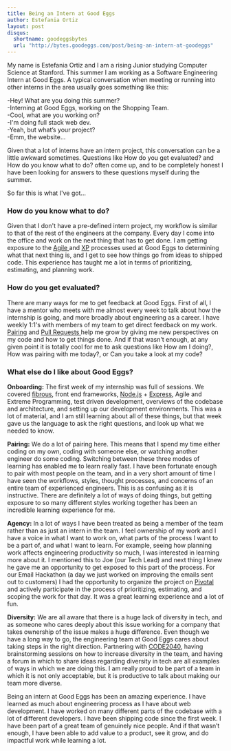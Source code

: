 ```yaml
---
title: Being an Intern at Good Eggs
author: Estefania Ortiz
layout: post
disqus:
  shortname: goodeggsbytes
  url: "http://bytes.goodeggs.com/post/being-an-intern-at-goodeggs"
---
```


My name is Estefania Ortiz and I am a rising Junior studying Computer Science at Stanford. This summer I am working as a Software Engineering Intern at Good Eggs. A typical conversation when meeting or running into other interns in the area usually goes something like this: 

-Hey! What are you doing this summer? <br>
-Interning at Good Eggs, working on the Shopping Team. <br>
-Cool, what are you working on? <br>
-I'm doing full stack web dev. <br>
-Yeah, but what’s your project? <br>
-Emm, the website...<br>

Given that a lot of interns have an intern project, this conversation can be a little awkward sometimes. Questions like How do you get evaluated? and How do you know what to do? often come up, and to be completely honest I have been looking for answers to these questions myself during the summer. 

So far this is what I've got...

<h3>How do you know what to do?</h3>

Given that I don't have a pre-defined intern project, my workflow is similar to that of the rest of the engineers at the company. Every day I come into the office and work on the next thing that has to get done. I am getting exposure to the <a href= 'http://agilemethodology.org/'>Agile </a> and <a href='http://xprogramming.com/what-is-extreme-programming/'>XP</a> processes used at Good Eggs to determining what that next thing is, and I get to see how things go from ideas to shipped code. This experience has taught me a lot in terms of prioritizing, estimating, and planning work.

<h3>How do you get evaluated?</h3>

There are many ways for me to get feedback at Good Eggs. First of all, I have a mentor who meets with me almost every week to talk about how the internship is going, and more broadly about engineering as a career. I have weekly 1:1's with members of my team to get direct feedback on my work. <a href = 'http://www.extremeprogramming.org/rules/pair.html'>Pairing</a> and <a href = 'http://oss-watch.ac.uk/resources/pullrequest'>Pull Requests </a>help me grow by giving me new perspectives on my code and how to get things done. And if that wasn't enough, at any given point it is totally cool for me to ask questions like How am I doing?, How was pairing with me today?, or Can you take a look at my code?

<h3>What else do I like about Good Eggs?</h3>

<b>Onboarding:</b>
The first week of my internship was full of sessions. We covered <a href = 'https://github.com/goodeggs/fibrous'>fibrous</a>, front end frameworks, <a href = 'http://nodejs.org/'> Node.js</a> + <a href = 'http://expressjs.com/'>Express</a>, Agile and Extreme Programming, test driven development, overviews of the codebase and architecture, and setting up our development environments. This was a lot of material, and I am still learning about all of these things, but that week gave us the language to ask the right questions, and look up what we needed to know. 

<b>Pairing:</b>
We do a lot of pairing here. This means that I spend my time either coding on my own, coding with someone else, or watching another engineer do some coding. Switching between these three modes of learning has enabled me to learn really fast. I have been fortunate enough to pair with most people on the team, and in a very short amount of time I have seen the workflows, styles, thought processes, and concerns of an entire team of experienced engineers. This is as confusing as it is instructive. There are definitely a lot of ways of doing things, but getting exposure to so many different styles working together has been an incredible learning experience for me. 

<b>Agency:</b>
In a lot of ways I have been treated as being a member of the team rather than as just an intern in the team. I feel ownership of my work and I have a voice in what I want to work on, what parts of the process I want to be a part of, and what I want to learn. For example, seeing how planning work affects engineering productivity so much, I was interested in learning more about it. I mentioned this to Joe (our Tech Lead) and next thing I knew he gave me an opportunity to get exposed to this part of the process. For our Email Hackathon (a day we just worked on improving the emails sent out to customers) I had the opportunity to organize the project on <a href = 'https://www.pivotaltracker.com'>Pivotal</a> and actively participate in the process of prioritizing, estimating, and scoping the work for that day. It was a great learning experience and a lot of fun. 

<b>Diversity:</b>
We are all aware that there is a huge lack of diversity in tech, and as someone who cares deeply about this issue working for a company that takes ownership of the issue makes a huge difference. Even though we have a long way to go, the engineering team at Good Eggs cares about taking steps in the right direction. Partnering with <a href = 'http://code2040.org/'>CODE2040</a>, having brainstorming sessions on how to increase diversity in the team, and having a forum in which to share ideas regarding diversity in tech are all examples of ways in which we are doing this. I am really proud to be part of a team in which it is not only acceptable, but it is productive to talk about making our team more diverse.  

Being an intern at Good Eggs has been an amazing experience. I have learned as much about engineering process as I have about web development. I have worked on many different parts of the codebase with a lot of different developers. I have been shipping code since the first week. I have been part of a great team of genuinely nice people. And if that wasn’t enough, I have been able to add value to a product, see it grow, and do impactful work while learning a lot. 
